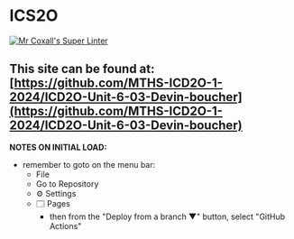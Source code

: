 # ICS2O

[![Mr Coxall's Super Linter](https://github.com/MTHS-ICD2O-1-2024/ICD2O-Unit-6-03-Devin-boucher/workflows/Mr%20Coxall's%20Super%20Linter/badge.svg)](https://github.com/MTHS-ICD2O-1-2024/ICD2O-Unit-6-03-Devin-boucher/actions)

This site can be found at: [https://github.com/MTHS-ICD2O-1-2024/ICD2O-Unit-6-03-Devin-boucher](https://github.com/MTHS-ICD2O-1-2024/ICD2O-Unit-6-03-Devin-boucher)
---

**NOTES ON INITIAL LOAD:**
- remember to goto on the menu bar:
  - File
  - Go to Repository
  - ⚙ Settings
  - 🗔 Pages
    - then from the "Deploy from a branch ▼" button, select "GitHub Actions"
